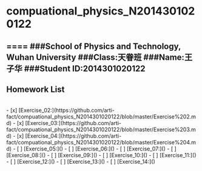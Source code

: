 # compuational_physics_N2014301020122
====
###School of Physics and Technology, Wuhan University
###Class:天眷班
###Name:王子华
###Student ID:2014301020122
------
## Homework List
<br>
- [x] [Exercise_02:](https://github.com/arti-fact/compuational_physics_N2014301020122/blob/master/Exercise%202.md)
- [x] [Exercise_03:](https://github.com/arti-fact/compuational_physics_N2014301020122/blob/master/Exercise%203.md)
- [x] [Exercise_04:](https://github.com/arti-fact/compuational_physics_N2014301020122/blob/master/Exercise%204.md)
- [ ] [Exercise_05:]()
- [ ] [Exercise_06:]()
- [ ] [Exercise_07:]()
- [ ] [Exercise_08:]()
- [ ] [Exercise_09:]()
- [ ] [Exercise_10:]()
- [ ] [Exercise_11:]()
- [ ] [Exercise_12:]()
- [ ] [Exercise_13:]()
- [ ] [Exercise_14:]()

